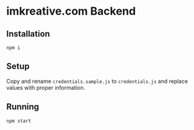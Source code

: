 # imkreative.com Backend

## Installation

```npm i```

## Setup

Copy and rename `credentials.sample.js` to `credentials.js` and replace values with proper information.

## Running

```npm start```
